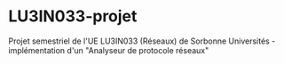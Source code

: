 # LU3IN033-projet
Projet semestriel de l'UE LU3IN033 (Réseaux) de Sorbonne Universités - implémentation d'un "Analyseur de protocole réseaux"
